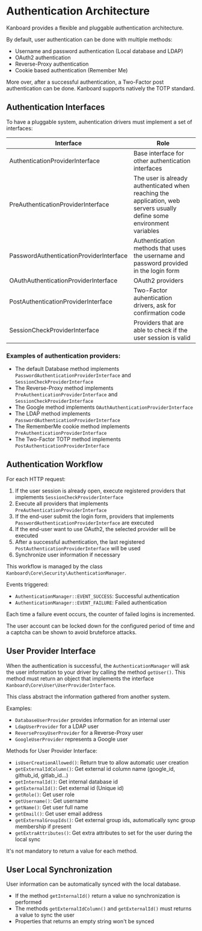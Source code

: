 Authentication Architecture
===========================

Kanboard provides a flexible and pluggable authentication architecture.

By default, user authentication can be done with multiple methods:

- Username and password authentication (Local database and LDAP)
- OAuth2 authentication
- Reverse-Proxy authentication
- Cookie based authentication (Remember Me)

More over, after a successful authentication, a Two-Factor post authentication can be done.
Kanboard supports natively the TOTP standard.

Authentication Interfaces
-------------------------

To have a pluggable system, auhentication drivers must implement a set of interfaces:

| Interface                                | Role                                                             |
|------------------------------------------|------------------------------------------------------------------|
| AuthenticationProviderInterface          | Base interface for other authentication interfaces               |
| PreAuthenticationProviderInterface       | The user is already authenticated when reaching the application, web servers usually define some environment variables  |
| PasswordAuthenticationProviderInterface  | Authentication methods that uses the username and password provided in the login form  |
| OAuthAuthenticationProviderInterface     | OAuth2 providers   |
| PostAuthenticationProviderInterface      | Two-Factor auhentication drivers, ask for confirmation code        |
| SessionCheckProviderInterface            | Providers that are able to check if the user session is valid        |

### Examples of authentication providers:

- The default Database method implements `PasswordAuthenticationProviderInterface` and `SessionCheckProviderInterface`
- The Reverse-Proxy method implements `PreAuthenticationProviderInterface` and `SessionCheckProviderInterface`
- The Google method implements `OAuthAuthenticationProviderInterface`
- The LDAP method implements `PasswordAuthenticationProviderInterface`
- The RememberMe cookie method implements `PreAuthenticationProviderInterface`
- The Two-Factor TOTP method implements `PostAuthenticationProviderInterface`

Authentication Workflow
-----------------------

For each HTTP request:

1. If the user session is already open, execute registered providers that implements `SessionCheckProviderInterface`
2. Execute all providers that implements `PreAuthenticationProviderInterface`
3. If the end-user submit the login form, providers that implements `PasswordAuthenticationProviderInterface` are executed
4. If the end-user want to use OAuth2, the selected provider will be executed
5. After a successful authentication, the last registered `PostAuthenticationProviderInterface` will be used
6. Synchronize user information if necessary

This workflow is managed by the class `Kanboard\Core\Security\AuthenticationManager`.

Events triggered:

- `AuthenticationManager::EVENT_SUCCESS`: Successful authentication
- `AuthenticationManager::EVENT_FAILURE`: Failed authentication

Each time a failure event occurs, the counter of failed logins is incremented.

The user account can be locked down for the configured period of time and a captcha can be shown to avoid bruteforce attacks.

User Provider Interface
-----------------------

When the authentication is successful, the `AuthenticationManager` will ask the user information to your driver by calling the method `getUser()`.
This method must return an object that implements the interface `Kanboard\Core\User\UserProviderInterface`.

This class abstract the information gathered from another system.

Examples:

- `DatabaseUserProvider` provides information for an internal user
- `LdapUserProvider` for a LDAP user
- `ReverseProxyUserProvider` for a Reverse-Proxy user
- `GoogleUserProvider` represents a Google user

Methods for User Provider Interface:

- `isUserCreationAllowed()`: Return true to allow automatic user creation
- `getExternalIdColumn()`: Get external id column name (google_id, github_id, gitlab_id...)
- `getInternalId()`: Get internal database id
- `getExternalId()`: Get external id (Unique id)
- `getRole()`: Get user role
- `getUsername()`: Get username
- `getName()`: Get user full name
- `getEmail()`: Get user email address
- `getExternalGroupIds()`: Get external group ids, automatically sync group membership if present
- `getExtraAttributes()`: Get extra attributes to set for the user during the local sync

It's not mandatory to return a value for each method.

User Local Synchronization
--------------------------

User information can be automatically synced with the local database.

- If the method `getInternalId()` return a value no synchronization is performed
- The methods `getExternalIdColumn()` and `getExternalId()` must returns a value to sync the user
- Properties that returns an empty string won't be synced

